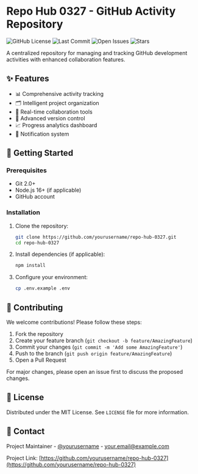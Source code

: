 # Repo Hub 0327 - GitHub Activity Repository

![GitHub License](https://img.shields.io/github/license/yourusername/repo-hub-0327?style=flat-square&logo=github)
![Last Commit](https://img.shields.io/github/last-commit/yourusername/repo-hub-0327?style=flat-square&logo=github)
![Open Issues](https://img.shields.io/github/issues/yourusername/repo-hub-0327?style=flat-square&logo=github)
![Stars](https://img.shields.io/github/stars/yourusername/repo-hub-0327?style=flat-square&logo=github)

A centralized repository for managing and tracking GitHub development activities with enhanced collaboration features.

## ✨ Features

- 📊 Comprehensive activity tracking
- 🗂️ Intelligent project organization
- 👥 Real-time collaboration tools
- 🔄 Advanced version control
- 📈 Progress analytics dashboard
- 🔔 Notification system

## 🚀 Getting Started

### Prerequisites
- Git 2.0+
- Node.js 16+ (if applicable)
- GitHub account

### Installation
1. Clone the repository:
   ```bash
   git clone https://github.com/yourusername/repo-hub-0327.git
   cd repo-hub-0327
   ```
2. Install dependencies (if applicable):
   ```bash
   npm install
   ```
3. Configure your environment:
   ```bash
   cp .env.example .env
   ```

## 🤝 Contributing

We welcome contributions! Please follow these steps:

1. Fork the repository
2. Create your feature branch (`git checkout -b feature/AmazingFeature`)
3. Commit your changes (`git commit -m 'Add some AmazingFeature'`)
4. Push to the branch (`git push origin feature/AmazingFeature`)
5. Open a Pull Request

For major changes, please open an issue first to discuss the proposed changes.

## 📄 License

Distributed under the MIT License. See `LICENSE` file for more information.

## 📧 Contact

Project Maintainer - [@yourusername](https://github.com/yourusername) - your.email@example.com

Project Link: [https://github.com/yourusername/repo-hub-0327](https://github.com/yourusername/repo-hub-0327)